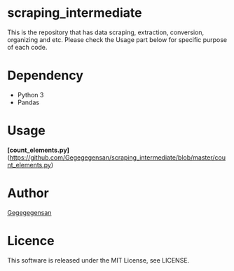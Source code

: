 # scraping_intermediate

This is the repository that has data scraping, extraction, conversion, organizing and etc. Please check the Usage part below for specific purpose of each code.

# Dependency
- Python 3
- Pandas

# Usage 

**[count_elements.py]**(https://github.com/Gegegegensan/scraping_intermediate/blob/master/count_elements.py)




# Author

[Gegegegensan](https://gegegegensan.com/ja/blog/)

# Licence
This software is released under the MIT License, see LICENSE.
